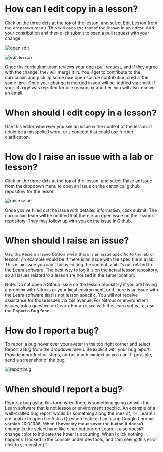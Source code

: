 # How can I edit copy in a lesson?

Click on the three dots at the top of the lesson, and select Edit Lesson from the dropdown menu. This will open the text of the lesson in an editor. Add your contribution and then click submit to open a pull request with your change. 

![open edit](https://s3.amazonaws.com/ironboard-learn/help-center/image01.png)

![edit lesson](https://s3.amazonaws.com/ironboard-learn/help-center/image04.png)

Once the curriculum team reviews your open pull request, and if they agree with the change, they will merge it in. You'll get to contribute to the curriculum and pick up some nice open source contribution cred at the same time. Once your change is merged in you will be notified via email. If your change was rejected for one reason, or another, you will also receive an email.

# When should I edit copy in a lesson?

Use this editor whenever you see an issue in the content of the lesson. It could be a misspelled word, or a concept that could use further clarification.

# How do I raise an issue with a lab or lesson?

Click on the three dots at the top of the lesson, and select Raise an Issue from the dropdown menu to open an issue on the canonical github repository for the lesson. 

![raise issue](https://s3.amazonaws.com/ironboard-learn/help-center/image00.png)

Once you’ve filled out the issue with detailed information, click submit. The curriculum team will be notified that there is an open issue on the lesson’s repository. They may follow up with you on the issue in Github. 

# When should I raise an issue?

Use the Raise an Issue button when there is an issue specific to the lab or lesson. An example would be if there is an issue with the spec file in a lab. This is an issue you can’t fix by editing the content, and it’s not related to the Learn software. The best way to log it is on the actual lesson repository, so all issues related to a lesson are housed in the same location. 

Note: Do not open a Github issue on the lesson repository if you are having a problem with Nitrous or your local environment, or if there is an issue with the Learn software that is not lesson specific. You will not receive assistance for those issues via this avenue. For Nitrous or environment issues, ask a question on Learn. For an issue with the Learn software, use the Report a Bug form.

# How do I report a bug?

To report a bug hover over your avatar in the top right corner and select Report a Bug from the dropdown menu. Be explicit with your bug report. Provide reproduction steps, and as much context as you can. If possible, send a screenshot of the bug. 

![report bug](https://s3.amazonaws.com/ironboard-learn/help-center/image05.png)

# When should I report a bug?

Report a bug using this form when there is something going on with the Learn software that is not lesson or environment specific. An example of a well-crafted bug report would be something along the lines of, “Hi Learn! I am unable to open the Ask a Question feature. I am using Google Chrome version 36.0.1985. When I hover my mouse over the button it doesn’t change to the select hand like other buttons on Learn. It also doesn’t change color to indicate the hover is occurring. When I click nothing happens. I looked in the console under dev tools, and I am seeing this error (link to screenshot).”
